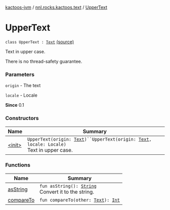 [kactoos-jvm](../../index.md) / [nnl.rocks.kactoos.text](../index.md) / [UpperText](.)

# UpperText

`class UpperText : `[`Text`](../../nnl.rocks.kactoos/-text/index.md) [(source)](https://github.com/neonailol/kactoos/blob/master/kactoos-jvm/src/main/kotlin/nnl/rocks/kactoos/text/UpperText.kt#L17)

Text in upper case.

There is no thread-safety guarantee.

### Parameters

`origin` - The text

`locale` - Locale

**Since**
0.1

### Constructors

| Name | Summary |
|---|---|
| [&lt;init&gt;](-init-.md) | `UpperText(origin: `[`Text`](../../nnl.rocks.kactoos/-text/index.md)`)``UpperText(origin: `[`Text`](../../nnl.rocks.kactoos/-text/index.md)`, locale: Locale)`<br>Text in upper case. |

### Functions

| Name | Summary |
|---|---|
| [asString](as-string.md) | `fun asString(): `[`String`](https://kotlinlang.org/api/latest/jvm/stdlib/kotlin/-string/index.html)<br>Convert it to the string. |
| [compareTo](compare-to.md) | `fun compareTo(other: `[`Text`](../../nnl.rocks.kactoos/-text/index.md)`): `[`Int`](https://kotlinlang.org/api/latest/jvm/stdlib/kotlin/-int/index.html) |
